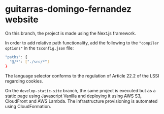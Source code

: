 # guitarras-domingo-fernandez website

On this branch, the project is made using the Next.js framework.

In order to add relative path functionality, add the following to the `"compiler options"` in the `tsconfig.json` file:

```bash
"paths": {
  "@/*": ["./src/*"]
}
```

The language selector conforms to the regulation of Article 22.2 of the LSSI regarding cookies.

On the `develop-static-site` branch, the same project is executed but as a static page using Javascript Vanilla and deploying it using AWS S3, CloudFront and AWS Lambda. The infrastructure provisioning is automated using CloudFormation.